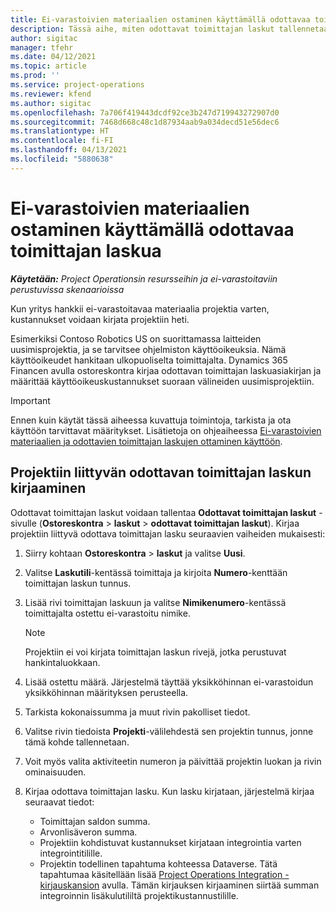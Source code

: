 ```yaml
---
title: Ei-varastoivien materiaalien ostaminen käyttämällä odottavaa toimittajan laskua
description: Tässä aihe, miten odottavat toimittajan laskut tallennetaan.
author: sigitac
manager: tfehr
ms.date: 04/12/2021
ms.topic: article
ms.prod: ''
ms.service: project-operations
ms.reviewer: kfend
ms.author: sigitac
ms.openlocfilehash: 7a706f419443dcdf92ce3b247d719943272907d0
ms.sourcegitcommit: 7468d668c48c1d87934aab9a034decd51e56dec6
ms.translationtype: HT
ms.contentlocale: fi-FI
ms.lasthandoff: 04/13/2021
ms.locfileid: "5880638"
---
```

# <a name="purchase-non-stocked-materials-using-a-pending-vendor-invoice"></a>Ei-varastoivien materiaalien ostaminen käyttämällä odottavaa toimittajan laskua

_**Käytetään:** Project Operationsin resursseihin ja ei-varastoitaviin perustuvissa skenaarioissa_

Kun yritys hankkii ei-varastoitavaa materiaalia projektia varten, kustannukset voidaan kirjata projektiin heti. 

Esimerkiksi Contoso Robotics US on suorittamassa laitteiden uusimisprojektia, ja se tarvitsee ohjelmiston käyttöoikeuksia. Nämä käyttöoikeudet hankitaan ulkopuoliselta toimittajalta.  Dynamics 365 Financen avulla ostoreskontra kirjaa odottavan toimittajan laskuasiakirjan ja määrittää käyttöoikeuskustannukset suoraan välineiden uusimisprojektiin. 

> [!IMPORTANT]
> Ennen kuin käytät tässä aiheessa kuvattuja toimintoja, tarkista ja ota käyttöön tarvittavat määritykset. Lisätietoja on ohjeaiheessa [Ei-varastoivien materiaalien ja odottavien toimittajan laskujen ottaminen käyttöön](configure-materials-nonstocked.md). 

## <a name="post-a-project-related-pending-vendor-invoice"></a>Projektiin liittyvän odottavan toimittajan laskun kirjaaminen 

Odottavat toimittajan laskut voidaan tallentaa **Odottavat toimittajan laskut** -sivulle (**Ostoreskontra** > **laskut** > **odottavat toimittajan laskut**). Kirjaa projektiin liittyvä odottava toimittajan lasku seuraavien vaiheiden mukaisesti:

1. Siirry kohtaan **Ostoreskontra** > **laskut** ja valitse **Uusi**. 
2. Valitse **Laskutili**-kentässä toimittaja ja kirjoita **Numero**-kenttään toimittajan laskun tunnus.
3. Lisää rivi toimittajan laskuun ja valitse **Nimikenumero**-kentässä toimittajalta ostettu ei-varastoitu nimike. 

    > [!NOTE]
    > Projektiin ei voi kirjata toimittajan laskun rivejä, jotka perustuvat hankintaluokkaan. 
    
5. Lisää ostettu määrä. Järjestelmä täyttää yksikköhinnan ei-varastoidun yksikköhinnan määrityksen perusteella. 
6. Tarkista kokonaissumma ja muut rivin pakolliset tiedot.
7. Valitse rivin tiedoista **Projekti**-välilehdestä sen projektin tunnus, jonne tämä kohde tallennetaan.
8. Voit myös valita aktiviteetin numeron ja päivittää projektin luokan ja rivin ominaisuuden.
9. Kirjaa odottava toimittajan lasku. Kun lasku kirjataan, järjestelmä kirjaa seuraavat tiedot:
    
    - Toimittajan saldon summa.
    - Arvonlisäveron summa.
    - Projektiin kohdistuvat kustannukset kirjataan integrointia varten integrointitilille.
    - Projektin todellinen tapahtuma kohteessa Dataverse. Tätä tapahtumaa käsitellään lisää [Project Operations Integration -kirjauskansion](../project-accounting/project-operations-integration-journal.md) avulla. Tämän kirjauksen kirjaaminen siirtää summan integroinnin lisäkulutililtä projektikustannustilille.
